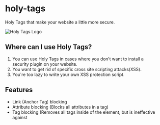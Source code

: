 # holy-tags
Holy Tags that make your website a little more secure.

![Holy Tags Logo](https://holy-tags.codesalvageon.repl.co/src/images/holytags.PNG)

## Where can I use Holy Tags?
1. You can use Holy Tags in cases where you don't want to install a security plugin on your website.
2. You want to get rid of specific cross site scripting attacks(XSS).
3. You're too lazy to write your own XSS protection script.

## Features
 - Link (Anchor Tag) blocking
 - Attribute blocking (Blocks all attributes in a tag)
 - Tag blocking (Removes all tags inside of the <crucifix> element, but is ineffective against <script> tags)
 - Removes HTML elements from the first form value automatically when forms are submitted
 - HTML Removal Function

## What Holy Tags can't do
 - Automatically remove HTML elements from the first form value from multiple forms
 - Block <script> tags using the <crucifix> tag

## How to use Holy Tags
Put this in your `<head>` tag somewhere...

```
<link href="https://holy-tags.codesalvageon.repl.co/src/css/holy.min.css" rel="stylesheet">
<script src="https://ajax.googleapis.com/ajax/libs/jquery/3.5.1/jquery.min.js"></script>
<script src="https://holy-tags.codesalvageon.repl.co/src/scripts/script.min.js"></script>
```

### Holy tags and where to use them
`<rosary>`- Removes all links (anchor tags) inside the rosary tag.
<br>
`<rosary><a href="">This link will be removed, turning it into plain text.</a></rosary>`
<br>
`<confession>`- Removes all attributes of the elements inside the confession tag.
<br>
```
<confession><p style="color: blue">This paragraph tag was supposed to be blue, but the confession tag has removed the style attribute.</p></confession>
```
<br>

### Holy functions
Using the `bless()` function, we can remove HTML tags from a string.
<br>
```
bless('<script>alert('test');</script>');
//returns alert('test'); as plain text
```
